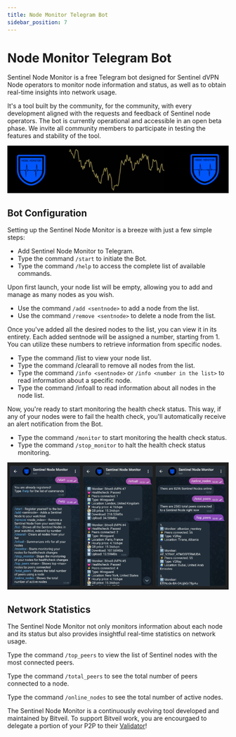 ```yaml
---
title: Node Monitor Telegram Bot
sidebar_position: 7
---
```


# Node Monitor Telegram Bot

Sentinel Node Monitor is a free Telegram bot designed for Sentinel dVPN Node operators to monitor node information and status, as well as to obtain real-time insights into network usage.

It's a tool built by the community, for the community, with every development aligned with the requests and feedback of Sentinel node operators. The bot is currently operational and accessible in an open beta phase. We invite all community members to participate in testing the features and stability of the tool.


![](/img/nodes/tools/node-monitor-bot-logo.png)


## Bot Configuration

Setting up the Sentinel Node Monitor is a breeze with just a few simple steps:

- Add Sentinel Node Monitor to Telegram.
- Type the command `/start` to initiate the Bot.
- Type the command `/help` to access the complete list of available commands.

Upon first launch, your node list will be empty, allowing you to add and manage as many nodes as you wish.

- Use the command `/add <sentnode>` to add a node from the list.
- Use the command `/remove <sentnode>` to delete a node from the list.

Once you've added all the desired nodes to the list, you can view it in its entirety. Each added sentnode will be assigned a number, starting from 1. You can utilize these numbers to retrieve information from specific nodes.

- Type the command /list to view your node list.
- Type the command /clearall to remove all nodes from the list.
- Type the command `/info <sentnode>` or `/info <number in the list>` to read information about a specific node.
- Type the command /infoall to read information about all nodes in the node list.

Now, you're ready to start monitoring the health check status. This way, if any of your nodes were to fail the health check, you'll automatically receive an alert notification from the Bot.

- Type the command `/monitor` to start monitoring the health check status.
- Type the command `/stop_monitor` to halt the health check status monitoring.

![](/img/nodes/tools/node-monitor-bot-screens.png)


## Network Statistics

The Sentinel Node Monitor not only monitors information about each node and its status but also provides insightful real-time statistics on network usage.

Type the command `/top_peers` to view the list of Sentinel nodes with the most connected peers.

Type the command `/total_peers` to see the total number of peers connected to a node.

Type the command `/online_nodes` to see the total number of active nodes.

The Sentinel Node Monitor is a continuously evolving tool developed and maintained by Bitveil. To support Bitveil work, you are encourgaed to delegate a portion of your P2P to their [Validator](https://explorer.sentinel.co/sentinel/validator/sentvaloper1xmc6yzr95v0w5pcx7k8qx97w69rhc4caclfy9h)!